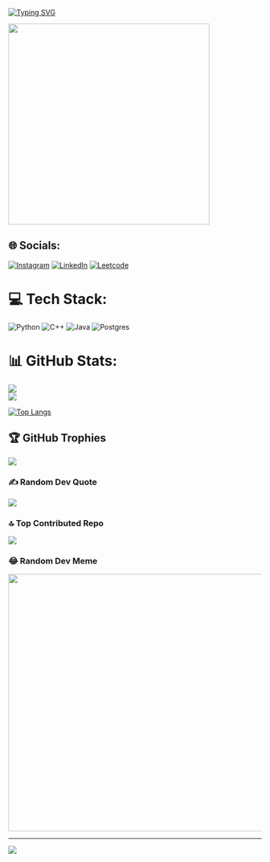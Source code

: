 [![Typing SVG](https://readme-typing-svg.herokuapp.com?font=Fira+Code&pause=1000&color=252EF7&width=600&lines=Student+of+Kazakh-British+Technical+University)](https://git.io/typing-svg)


<img src="https://advice.j2c.com/wp-content/uploads/sites/13/ezgif.com-optimize-9-2.gif" width="400px"/>


## 🌐 Socials:
[![Instagram](https://img.shields.io/badge/Instagram-%23E4405F.svg?logo=Instagram&logoColor=white)](https://www.instagram.com/ramazan05_century/) [![LinkedIn](https://img.shields.io/badge/LinkedIn-%230077B5.svg?logo=linkedin&logoColor=white)](https://www.linkedin.com/in/ramazan-syrlybay-58123b271/) 
[![Leetcode](https://badges.peiyuan.ch/leetcode/RamazanFIT/name)](https://leetcode.com/r_syrlybay/)

# 💻 Tech Stack:
![Python](https://img.shields.io/badge/python-3670A0?style=for-the-badge&logo=python&logoColor=ffdd54) ![C++](https://img.shields.io/badge/c++-%2300599C.svg?style=for-the-badge&logo=c%2B%2B&logoColor=white) ![Java](https://img.shields.io/badge/java-%23ED8B00.svg?style=for-the-badge&logo=java&logoColor=white) ![Postgres](https://img.shields.io/badge/postgres-%23316192.svg?style=for-the-badge&logo=postgresql&logoColor=white)
# 📊 GitHub Stats:
![](https://github-readme-stats.vercel.app/api?username=RamazanFIT&theme=dark&hide_border=false&include_all_commits=true&count_private=true)<br/>
![](https://github-readme-streak-stats.herokuapp.com/?user=RamazanFIT&theme=dark&hide_border=false)<br/>

[![Top Langs](https://github-readme-stats.vercel.app/api/top-langs/?username=RamazanFIT&layout=compact)](https://github.com/RamazanFIT/github-readme-stats)

## 🏆 GitHub Trophies
![](https://github-profile-trophy.vercel.app/?username=RamazanFIT&theme=darkhub&no-frame=false&no-bg=false&margin-w=4)

### ✍️ Random Dev Quote
![](https://quotes-github-readme.vercel.app/api?type=horizontal&theme=dark)

### 🔝 Top Contributed Repo
![](https://github-contributor-stats.vercel.app/api?username=RamazanFIT&limit=5&theme=dark&combine_all_yearly_contributions=true)

### 😂 Random Dev Meme
<img src="https://rm.up.railway.app/" width="512px"/>

---
[![](https://visitcount.itsvg.in/api?id=RamazanFIT&icon=5&color=12)](https://visitcount.itsvg.in)

<!-- Proudly created with GPRM ( https://gprm.itsvg.in ) -->
